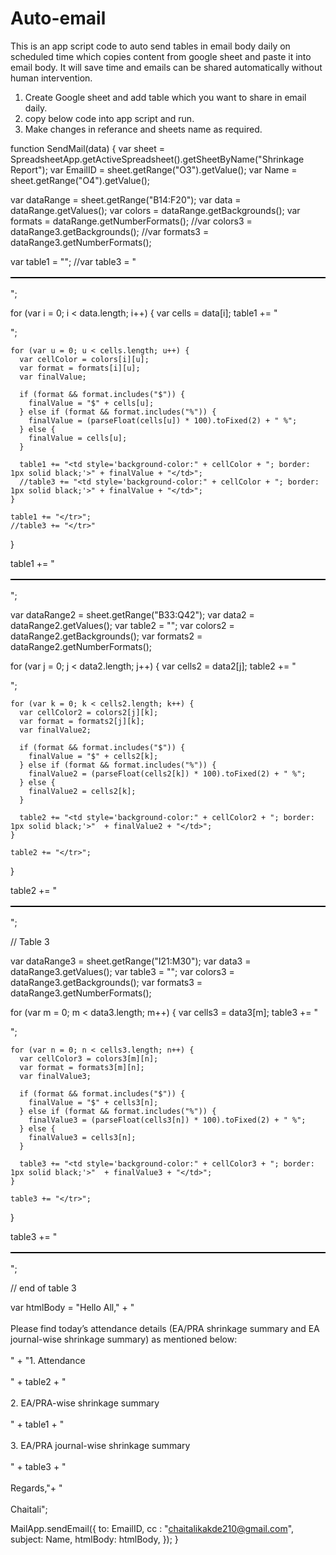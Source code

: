 # Auto-email
This is an app script code to auto send tables in email body daily on scheduled time which copies content from google sheet and paste it into email body. It will save time and emails can be shared automatically without human intervention.  
1. Create Google sheet and add table which you want to share in email daily.
2. copy below code into app script and run.
3. Make changes in referance and sheets name as required.

function SendMail(data) {
  var sheet = SpreadsheetApp.getActiveSpreadsheet().getSheetByName("Shrinkage Report");
  var EmailID = sheet.getRange("O3").getValue();
  var Name = sheet.getRange("O4").getValue();

  var dataRange = sheet.getRange("B14:F20");
  var data = dataRange.getValues();
  var colors = dataRange.getBackgrounds();
  var formats = dataRange.getNumberFormats();
  //var colors3 = dataRange3.getBackgrounds();
  //var formats3 = dataRange3.getNumberFormats();


  var table1 = "<table style='border: 1px solid black; border-collapse: collapse; text-align: center;' cellpadding='5'>";
  //var table3 = "<table style='border: 1px solid black; border-collapse: collapse; text-align: center;' cellpadding='5'>";
  
  for (var i = 0; i < data.length; i++) {
    var cells = data[i];
    table1 += "<tr>";
    
    for (var u = 0; u < cells.length; u++) {
      var cellColor = colors[i][u];
      var format = formats[i][u];
      var finalValue;

      if (format && format.includes("$")) {
        finalValue = "$" + cells[u];
      } else if (format && format.includes("%")) {
        finalValue = (parseFloat(cells[u]) * 100).toFixed(2) + " %";
      } else {
        finalValue = cells[u];
      }

      table1 += "<td style='background-color:" + cellColor + "; border: 1px solid black;'>" + finalValue + "</td>";
      //table3 += "<td style='background-color:" + cellColor + "; border: 1px solid black;'>" + finalValue + "</td>";
    }
    
    table1 += "</tr>";
    //table3 += "</tr>"
  }
  
  table1 += "</table>";
  

  var dataRange2 = sheet.getRange("B33:Q42");
  var data2 = dataRange2.getValues();
  var table2 = "<table style='border: 1px solid black; border-collapse: collapse; text-align: center;' cellpadding='5'>";
  var colors2 = dataRange2.getBackgrounds();
  var formats2 = dataRange2.getNumberFormats();

  for (var j = 0; j < data2.length; j++) {
    var cells2 = data2[j];
    table2 += "<tr>";

    for (var k = 0; k < cells2.length; k++) {
      var cellColor2 = colors2[j][k];
      var format = formats2[j][k];
      var finalValue2;

      if (format && format.includes("$")) {
        finalValue = "$" + cells2[k];
      } else if (format && format.includes("%")) {
        finalValue2 = (parseFloat(cells2[k]) * 100).toFixed(2) + " %";
      } else {
        finalValue2 = cells2[k];
      }

      table2 += "<td style='background-color:" + cellColor2 + "; border: 1px solid black;'>"  + finalValue2 + "</td>";
    }
    
    table2 += "</tr>";
  }
  
  table2 += "</table>";

  // Table 3

  var dataRange3 = sheet.getRange("I21:M30");
  var data3 = dataRange3.getValues();
  var table3 = "<table style='border: 1px solid black; border-collapse: collapse; text-align: center;' cellpadding='5'>";
  var colors3 = dataRange3.getBackgrounds();
  var formats3 = dataRange3.getNumberFormats();

  for (var m = 0; m < data3.length; m++) {
    var cells3 = data3[m];
    table3 += "<tr>";

    for (var n = 0; n < cells3.length; n++) {
      var cellColor3 = colors3[m][n];
      var format = formats3[m][n];
      var finalValue3;

      if (format && format.includes("$")) {
        finalValue = "$" + cells3[n];
      } else if (format && format.includes("%")) {
        finalValue3 = (parseFloat(cells3[n]) * 100).toFixed(2) + " %";
      } else {
        finalValue3 = cells3[n];
      }

      table3 += "<td style='background-color:" + cellColor3 + "; border: 1px solid black;'>"  + finalValue3 + "</td>";
    }
    
    table3 += "</tr>";
  }
  
  table3 += "</table>";

  // end of table 3

  var htmlBody = "Hello All," + "<br><br>Please find today’s attendance details (EA/PRA shrinkage summary and EA journal-wise shrinkage summary) as mentioned below:<br><br>" + "1. Attendance<br><br>" + table2 + "<br><br>2.	EA/PRA-wise shrinkage summary<br><br>" + table1 + "<br><br> 3. EA/PRA journal-wise shrinkage summary<br><br>" + table3 + "<br><br>Regards,"+ "<br><br>Chaitali";

  MailApp.sendEmail({
    to: EmailID,
    cc : "chaitalikakde210@gmail.com",
    subject: Name,
    htmlBody: htmlBody,
  });
}

